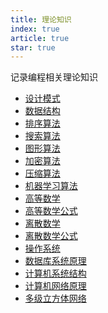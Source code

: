```yaml
---
title: 理论知识
index: true
article: true
star: true
---
```


记录编程相关理论知识
<!-- more -->

- [设计模式](设计模式.md)
- [数据结构](设计模式.md)
- [排序算法](排序算法.md)
- [搜索算法‌](搜索算法‌.md)
- [图形算法‌](图形算法‌.md)
- [加密算法](加密算法.md)
- [压缩算法](压缩算法.md)
- [机器学习算法](机器学习算法.md)
- [高等数学](高等数学.md)
- [高等数学公式](高等数学公式.md)
- [离散数学](离散数学.md)
- [离散数学公式](离散数学公式.md)
- [操作系统](操作系统.md)
- [数据库系统原理](数据库系统原理.md)
- [计算机系统结构](计算机系统结构.md)
- [计算机网络原理](计算机网络原理.md)
- [多级立方体网络](多级立方体网络.md)